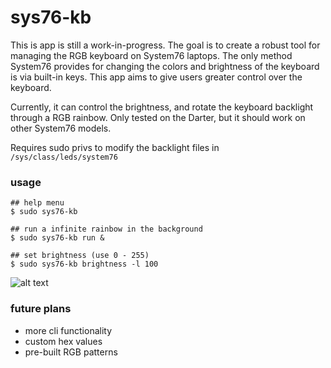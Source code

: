 # sys76-kb
This is app is still a work-in-progress. The goal is to create a robust tool for managing the RGB keyboard on System76 laptops. The only method System76 provides for changing the colors and brightness of the keyboard is via built-in keys. This app aims to give users greater control over the keyboard.

Currently, it can control the brightness, and rotate the keyboard backlight through a RGB rainbow. Only tested on the Darter, but it should work on other System76 models.

Requires sudo privs to modify the backlight files in `/sys/class/leds/system76`

### usage
```
## help menu
$ sudo sys76-kb

## run a infinite rainbow in the background
$ sudo sys76-kb run &

## set brightness (use 0 - 255)
$ sudo sys76-kb brightness -l 100
```

![alt text][loop]

[loop]: https://github.com/bambash/sys76-kb/blob/master/kb.gif "loop"

### future plans
- more cli functionality
- custom hex values
- pre-built RGB patterns
